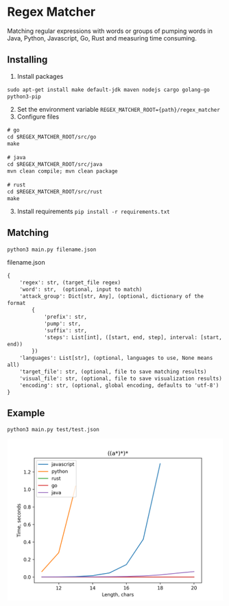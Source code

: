 # Regex Matcher
Matching regular expressions with words or groups of pumping words in Java, Python, Javascript, Go, Rust and measuring time consuming.

## Installing
1. Install packages
```
sudo apt-get install make default-jdk maven nodejs cargo golang-go python3-pip
```
2. Set the environment variable `REGEX_MATCHER_ROOT={path}/regex_matcher`
3. Configure files
```
# go
cd $REGEX_MATCHER_ROOT/src/go
make

# java
cd $REGEX_MATCHER_ROOT/src/java
mvn clean compile; mvn clean package

# rust
cd $REGEX_MATCHER_ROOT/src/rust
make
```
3. Install requirements `pip install -r requirements.txt`

## Matching
```
python3 main.py filename.json
```

filename.json
```
{
    'regex': str, (target_file regex)
    'word': str,  (optional, input to match)
    'attack_group': Dict[str, Any], (optional, dictionary of the format
        {
            'prefix': str,
            'pump': str,
            'suffix': str,
            'steps': List[int], ([start, end, step], interval: [start, end))
        })
    'languages': List[str], (optional, languages to use, None means all)
    'target_file': str, (optional, file to save matching results)
    'visual_file': str, (optional, file to save visualization results)
    'encoding': str, (optional, global encoding, defaults to 'utf-8')
}
```

## Example
```
python3 main.py test/test.json
```
<p align="center">
    <img src="test/visual.png"/>
</p>